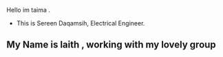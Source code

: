  Hello im taima .
 
- This is Sereen Daqamsih, Electrical Engineer.
## My Name is laith , working with my lovely group
